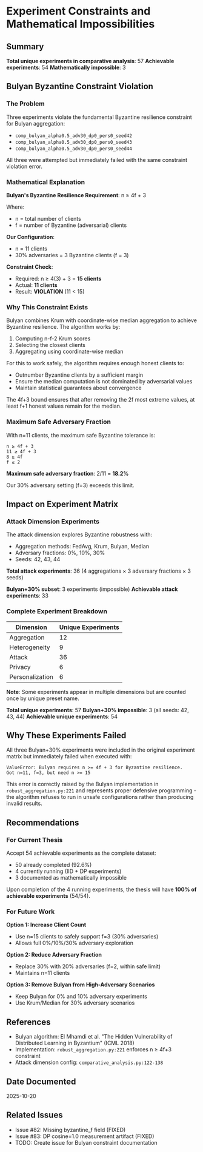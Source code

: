 # Experiment Constraints and Mathematical Impossibilities

## Summary

**Total unique experiments in comparative analysis**: 57
**Achievable experiments**: 54
**Mathematically impossible**: 3

## Bulyan Byzantine Constraint Violation

### The Problem

Three experiments violate the fundamental Byzantine resilience constraint for Bulyan aggregation:

- `comp_bulyan_alpha0.5_adv30_dp0_pers0_seed42`
- `comp_bulyan_alpha0.5_adv30_dp0_pers0_seed43`
- `comp_bulyan_alpha0.5_adv30_dp0_pers0_seed44`

All three were attempted but immediately failed with the same constraint violation error.

### Mathematical Explanation

**Bulyan's Byzantine Resilience Requirement**: n ≥ 4f + 3

Where:
- n = total number of clients
- f = number of Byzantine (adversarial) clients

**Our Configuration**:
- n = 11 clients
- 30% adversaries = 3 Byzantine clients (f = 3)

**Constraint Check**:
- Required: n ≥ 4(3) + 3 = **15 clients**
- Actual: **11 clients**
- Result: **VIOLATION** (11 < 15)

### Why This Constraint Exists

Bulyan combines Krum with coordinate-wise median aggregation to achieve Byzantine resilience. The algorithm works by:

1. Computing n-f-2 Krum scores
2. Selecting the closest clients
3. Aggregating using coordinate-wise median

For this to work safely, the algorithm requires enough honest clients to:
- Outnumber Byzantine clients by a sufficient margin
- Ensure the median computation is not dominated by adversarial values
- Maintain statistical guarantees about convergence

The 4f+3 bound ensures that after removing the 2f most extreme values, at least f+1 honest values remain for the median.

### Maximum Safe Adversary Fraction

With n=11 clients, the maximum safe Byzantine tolerance is:

```
n ≥ 4f + 3
11 ≥ 4f + 3
8 ≥ 4f
f ≤ 2
```

**Maximum safe adversary fraction**: 2/11 = **18.2%**

Our 30% adversary setting (f=3) exceeds this limit.

## Impact on Experiment Matrix

### Attack Dimension Experiments

The attack dimension explores Byzantine robustness with:
- Aggregation methods: FedAvg, Krum, Bulyan, Median
- Adversary fractions: 0%, 10%, 30%
- Seeds: 42, 43, 44

**Total attack experiments**: 36 (4 aggregations × 3 adversary fractions × 3 seeds)

**Bulyan+30% subset**: 3 experiments (impossible)
**Achievable attack experiments**: 33

### Complete Experiment Breakdown

| Dimension       | Unique Experiments |
|-----------------|-------------------|
| Aggregation     | 12                |
| Heterogeneity   | 9                 |
| Attack          | 36                |
| Privacy         | 6                 |
| Personalization | 6                 |

**Note**: Some experiments appear in multiple dimensions but are counted once by unique preset name.

**Total unique experiments**: 57
**Bulyan+30% impossible**: 3 (all seeds: 42, 43, 44)
**Achievable unique experiments**: 54

## Why These Experiments Failed

All three Bulyan+30% experiments were included in the original experiment matrix but immediately failed when executed with:

```
ValueError: Bulyan requires n >= 4f + 3 for Byzantine resilience.
Got n=11, f=3, but need n >= 15
```

This error is correctly raised by the Bulyan implementation in `robust_aggregation.py:221` and represents proper defensive programming - the algorithm refuses to run in unsafe configurations rather than producing invalid results.

## Recommendations

### For Current Thesis

Accept 54 achievable experiments as the complete dataset:
- 50 already completed (92.6%)
- 4 currently running (IID + DP experiments)
- 3 documented as mathematically impossible

Upon completion of the 4 running experiments, the thesis will have **100% of achievable experiments** (54/54).

### For Future Work

**Option 1: Increase Client Count**
- Use n=15 clients to safely support f=3 (30% adversaries)
- Allows full 0%/10%/30% adversary exploration

**Option 2: Reduce Adversary Fraction**
- Replace 30% with 20% adversaries (f=2, within safe limit)
- Maintains n=11 clients

**Option 3: Remove Bulyan from High-Adversary Scenarios**
- Keep Bulyan for 0% and 10% adversary experiments
- Use Krum/Median for 30% adversary scenarios

## References

- Bulyan algorithm: El Mhamdi et al. "The Hidden Vulnerability of Distributed Learning in Byzantium" (ICML 2018)
- Implementation: `robust_aggregation.py:221` enforces n ≥ 4f+3 constraint
- Attack dimension config: `comparative_analysis.py:122-138`

## Date Documented

2025-10-20

## Related Issues

- Issue #82: Missing byzantine_f field (FIXED)
- Issue #83: DP cosine=1.0 measurement artifact (FIXED)
- TODO: Create issue for Bulyan constraint documentation
